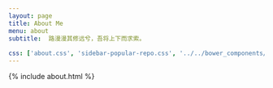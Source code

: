 ```yaml
---
layout: page
title: About Me
menu: about
subtitle:  路漫漫其修远兮，吾将上下而求索。
                            
css: ['about.css', 'sidebar-popular-repo.css', '../../bower_components/flag-icon-css/css/flag-icon.min.css']
---
```


{% include about.html %}